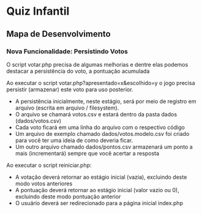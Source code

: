 # Quiz Infantil

## Mapa de Desenvolvimento

### Nova Funcionalidade: Persistindo Votos

O script votar.php precisa de algumas melhorias e dentre elas podemos destacar a persistência do voto, a pontuação acumulada 

Ao executar o script votar.php?apresentado=x&escolhido=y o jogo precisa persistir (armazenar) este voto para uso posterior.
- A persistência inicialmente, neste estágio, será por meio de registro em arquivo (escrita em arquivo / filesystem).
- O arquivo se chamará votos.csv e estará dentro da pasta dados (dados/votos.csv)
- Cada voto ficará em uma linha do arquivo com o respectivo código
- Um arquivo de exemplo chamado dados/votos.modelo.csv foi criado para você ter uma ideia de como deveria ficar.
- Um outro arquivo chamado dados/pontos.csv armazenará um ponto a mais (incrementará) sempre que você acertar a resposta

Ao executar o script reiniciar.php:
- A votação deverá retornar ao estágio inicial (vazia), excluindo deste modo votos anteriores
- A pontuação deverá retornar ao estágio inicial (valor vazio ou 0), excluindo deste modo pontuação anterior
- O usuário deverá ser redirecionado para a página inicial index.php
